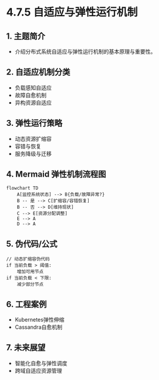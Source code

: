 # 4.7.5 自适应与弹性运行机制

## 1. 主题简介

- 介绍分布式系统自适应与弹性运行机制的基本原理与重要性。

## 2. 自适应机制分类

- 负载感知自适应
- 故障自愈机制
- 异构资源自适应

## 3. 弹性运行策略

- 动态资源扩缩容
- 容错与恢复
- 服务降级与迁移

## 4. Mermaid 弹性机制流程图

```mermaid
flowchart TD
    A[监控系统状态] --> B{负载/故障异常?}
    B -- 是 --> C[扩缩容/容错恢复]
    B -- 否 --> D[维持现状]
    C --> E[资源分配调整]
    E --> A
    D --> A
```

## 5. 伪代码/公式

```pseudo
// 动态扩缩容伪代码
if 当前负载 > 阈值:
    增加可用节点
if 当前负载 < 下限:
    减少部分节点
```

## 6. 工程案例

- Kubernetes弹性伸缩
- Cassandra自愈机制

## 7. 未来展望

- 智能化自愈与弹性调度
- 跨域自适应资源管理
